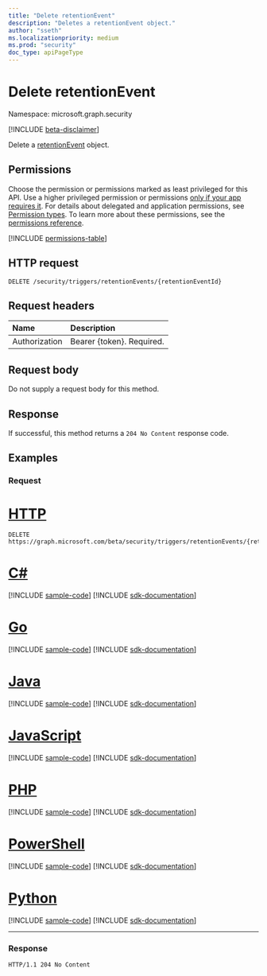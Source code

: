 ```yaml
---
title: "Delete retentionEvent"
description: "Deletes a retentionEvent object."
author: "sseth"
ms.localizationpriority: medium
ms.prod: "security"
doc_type: apiPageType
---
```


# Delete retentionEvent
Namespace: microsoft.graph.security

[!INCLUDE [beta-disclaimer](../../includes/beta-disclaimer.md)]

Delete a [retentionEvent](../resources/security-retentionevent.md) object.

## Permissions
Choose the permission or permissions marked as least privileged for this API. Use a higher privileged permission or permissions [only if your app requires it](/graph/permissions-overview#best-practices-for-using-microsoft-graph-permissions). For details about delegated and application permissions, see [Permission types](/graph/permissions-overview#permission-types). To learn more about these permissions, see the [permissions reference](/graph/permissions-reference).

<!-- { "blockType": "permissions", "name": "security_retentionevent_delete" } -->
[!INCLUDE [permissions-table](../includes/permissions/security-retentionevent-delete-permissions.md)]

## HTTP request

<!-- {
  "blockType": "ignored"
}
-->
``` http
DELETE /security/triggers/retentionEvents/{retentionEventId}
```

## Request headers
|Name|Description|
|:---|:---|
|Authorization|Bearer {token}. Required.|

## Request body
Do not supply a request body for this method.

## Response

If successful, this method returns a `204 No Content` response code.

## Examples

### Request

# [HTTP](#tab/http)
<!-- {
  "blockType": "request",
  "name": "delete_retentionevent"
}
-->
``` http
DELETE https://graph.microsoft.com/beta/security/triggers/retentionEvents/{retentionEventId}
```

# [C#](#tab/csharp)
[!INCLUDE [sample-code](../includes/snippets/csharp/delete-retentionevent-csharp-snippets.md)]
[!INCLUDE [sdk-documentation](../includes/snippets/snippets-sdk-documentation-link.md)]

# [Go](#tab/go)
[!INCLUDE [sample-code](../includes/snippets/go/delete-retentionevent-go-snippets.md)]
[!INCLUDE [sdk-documentation](../includes/snippets/snippets-sdk-documentation-link.md)]

# [Java](#tab/java)
[!INCLUDE [sample-code](../includes/snippets/java/delete-retentionevent-java-snippets.md)]
[!INCLUDE [sdk-documentation](../includes/snippets/snippets-sdk-documentation-link.md)]

# [JavaScript](#tab/javascript)
[!INCLUDE [sample-code](../includes/snippets/javascript/delete-retentionevent-javascript-snippets.md)]
[!INCLUDE [sdk-documentation](../includes/snippets/snippets-sdk-documentation-link.md)]

# [PHP](#tab/php)
[!INCLUDE [sample-code](../includes/snippets/php/delete-retentionevent-php-snippets.md)]
[!INCLUDE [sdk-documentation](../includes/snippets/snippets-sdk-documentation-link.md)]

# [PowerShell](#tab/powershell)
[!INCLUDE [sample-code](../includes/snippets/powershell/delete-retentionevent-powershell-snippets.md)]
[!INCLUDE [sdk-documentation](../includes/snippets/snippets-sdk-documentation-link.md)]

# [Python](#tab/python)
[!INCLUDE [sample-code](../includes/snippets/python/delete-retentionevent-python-snippets.md)]
[!INCLUDE [sdk-documentation](../includes/snippets/snippets-sdk-documentation-link.md)]

---

### Response
>
<!-- {
  "blockType": "response",
  "truncated": true
}
-->
``` http
HTTP/1.1 204 No Content
```

